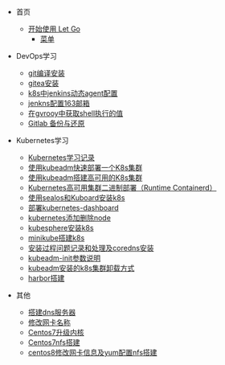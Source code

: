 <!-- _sidebar.md -->

* 首页
  * [开始使用 Let Go](/README.md) <!--注意这里是相对路径-->
    * [菜单](/)

* DevOps学习
  * [git编译安装](devops/git安装.md)
  * [gitea安装](devops/gitea安装.md)  
  * [k8s中jenkins动态agent配置](/devops/k8s中jenkins动态agent配置.md)
  * [jenkns配置163邮箱](/devops/jenkns配置163邮箱.md)
  * [在gvrooy中获取shell执行的值](/devops/在gvrooy中获取shell执行的值.md)
  * [Gitlab 备份与还原](/devops/gitlab-backup-rollbak.md)
* Kubernetes学习
    * [Kubernetes学习记录](/k8s/README.md)
    * [使用kubeadm快速部署一个K8s集群](k8s/fast-install-k8s.md)
    * [使用kubeadm搭建高可用的K8s集群](k8s/使用kubeadm搭建高可用的K8s集群)
    * [Kubernetes高可用集群二进制部署（Runtime Containerd）](k8s/Kubernetes高可用集群二进制部署Runtime-Containerd)
    * [使用sealos和Kuboard安装k8s](k8s/使用sealos和Kuboard安装k8s)
    * [部署kubernetes-dashboard](k8s/kubernetes-dashboard)
    * [kubernetes添加删除node](k8s/kubernetes添加删除node)
    * [kubesphere安装k8s](k8s/kubesphere安装k8s)
    * [minikube搭建k8s](docs/k8s/minikube搭建k8s.md)
    * [安装过程问题记录和处理及coredns安装](/k8s/安装过程问题记录和处理及coredns安装.md)
    * [kubeadm-init参数说明](/k8s/kubeadm-init参数.md)
    * [kubeadm安装的k8s集群卸载方式](/k8s/kubeadm安装的k8s集群卸载方式.md)
    * [harbor搭建](/k8s/harbor搭建.md)
* 其他
  * [搭建dns服务器](/Linux/搭建dns服务器.md)
  * [修改网卡名称](/Linux/修改网卡名称.md)
  * [Centos7升级内核](/Linux/Centos7升级内核.md)
  * [Centos7nfs搭建](/Linux/centos-nfs搭建.md)
  * [centos8修改网卡信息及yum配置nfs搭建](/Linux/centos8-修改网卡信息及yum配置nfs搭建.md)
